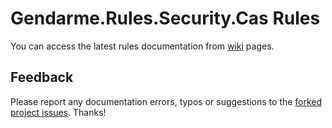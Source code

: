 # Gendarme.Rules.Security.Cas Rules

You can access the latest rules documentation from [wiki](https://github.com/spouliot/gendarme/wiki/Gendarme.Rules.Security.Cas%28git%29) pages.


## Feedback

Please report any documentation errors, typos or suggestions to the [forked project issues](https://github.com/JAD-SVK/Gendarme/issues). Thanks!

